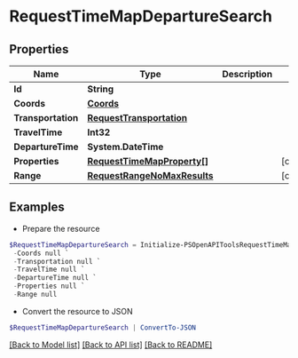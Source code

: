# RequestTimeMapDepartureSearch
## Properties

Name | Type | Description | Notes
------------ | ------------- | ------------- | -------------
**Id** | **String** |  | 
**Coords** | [**Coords**](Coords.md) |  | 
**Transportation** | [**RequestTransportation**](RequestTransportation.md) |  | 
**TravelTime** | **Int32** |  | 
**DepartureTime** | **System.DateTime** |  | 
**Properties** | [**RequestTimeMapProperty[]**](RequestTimeMapProperty.md) |  | [optional] 
**Range** | [**RequestRangeNoMaxResults**](RequestRangeNoMaxResults.md) |  | [optional] 

## Examples

- Prepare the resource
```powershell
$RequestTimeMapDepartureSearch = Initialize-PSOpenAPIToolsRequestTimeMapDepartureSearch  -Id null `
 -Coords null `
 -Transportation null `
 -TravelTime null `
 -DepartureTime null `
 -Properties null `
 -Range null
```

- Convert the resource to JSON
```powershell
$RequestTimeMapDepartureSearch | ConvertTo-JSON
```

[[Back to Model list]](../README.md#documentation-for-models) [[Back to API list]](../README.md#documentation-for-api-endpoints) [[Back to README]](../README.md)

